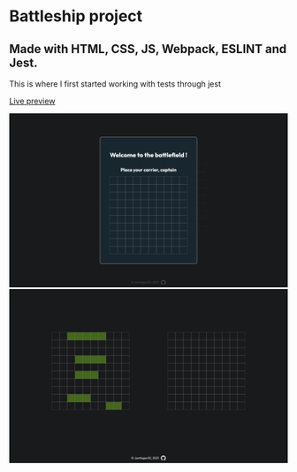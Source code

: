 # Battleship project 
## Made with HTML, CSS, JS, Webpack, ESLINT and Jest.

This is where I first started working with tests through jest

<a href="https://jonthejon10.github.io/Battleship/">Live preview</a>

<img src='dist/images/project-preview1.png' alt=''>

<img src='dist/images/project-preview2.png' alt=''>
